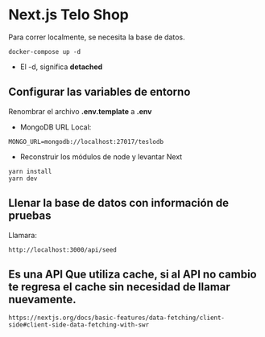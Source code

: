 # Next.js Telo Shop

Para correr localmente, se necesita la base de datos.

```
docker-compose up -d
```

- El -d, significa **detached**

## Configurar las variables de entorno

Renombrar el archivo **.env.template** a **.env**

- MongoDB URL Local:

```
MONGO_URL=mongodb://localhost:27017/teslodb
```

- Reconstruir los módulos de node y levantar Next

```
yarn install
yarn dev
```

## Llenar la base de datos con información de pruebas

Llamara:

```
http://localhost:3000/api/seed
```

## Es una API Que utiliza cache, si al API no cambio te regresa el cache sin necesidad de llamar nuevamente.

```
https://nextjs.org/docs/basic-features/data-fetching/client-side#client-side-data-fetching-with-swr
```
